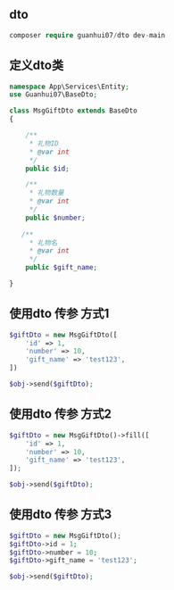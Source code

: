 ## dto

```php 
composer require guanhui07/dto dev-main
```

## 定义dto类

```php
namespace App\Services\Entity;
use Guanhui07\BaseDto;

class MsgGiftDto extends BaseDto
{

    /**
     * 礼物ID
     * @var int
     */
    public $id;

    /**
     * 礼物数量
     * @var int
     */
    public $number;
    
   /**
     * 礼物名
     * @var int
     */
    public $gift_name;

}

```

## 使用dto 传参  方式1

```php
$giftDto = new MsgGiftDto([
    'id' => 1,
    'number' => 10,
    'gift_name' => 'test123',
])

$obj->send($giftDto);
```

## 使用dto 传参  方式2

```php
$giftDto = new MsgGiftDto()->fill([
    'id' => 1,
    'number' => 10,
    'gift_name' => 'test123',
]);

$obj->send($giftDto);
```

## 使用dto 传参  方式3

```php
$giftDto = new MsgGiftDto();
$giftDto->id = 1;
$giftDto->number = 10;
$giftDto->gift_name = 'test123';

$obj->send($giftDto);
```